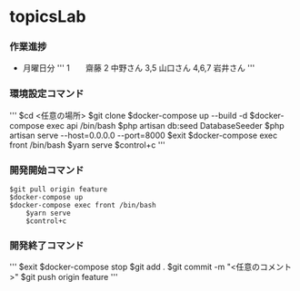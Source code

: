 # topicsLab
### 作業進捗
* 月曜日分
'''
1　　齋藤
2	中野さん
3,5	 山口さん
4,6,7 岩井さん
'''
### 環境設定コマンド
'''
$cd <任意の場所>
$git clone 
$docker-compose up --build -d
$docker-compose exec api /bin/bash
    $php artisan db:seed DatabaseSeeder
    $php artisan serve --host=0.0.0.0 --port=8000
    $exit
$docker-compose exec front /bin/bash
    $yarn serve
    $control+c
'''
### 開発開始コマンド
```
$git pull origin feature
$docker-compose up
$docker-compose exec front /bin/bash
    $yarn serve
    $control+c
```
### 開発終了コマンド
'''
$exit
$docker-compose stop
$git add .
$git commit -m "<任意のコメント>"
$git push origin feature
'''